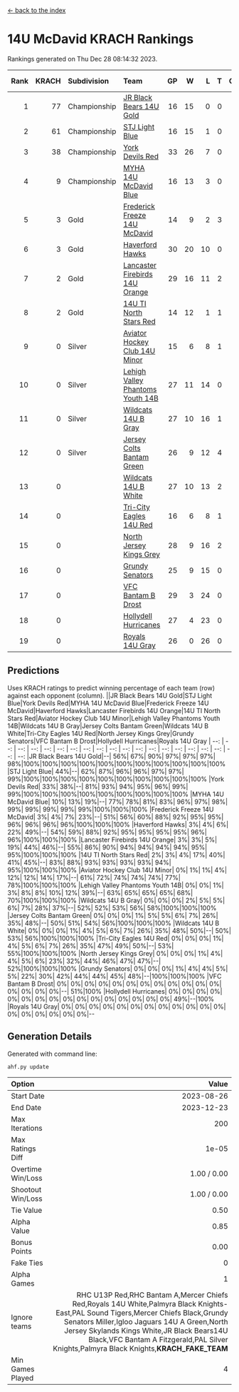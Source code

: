 [<- back to the index](readme.md)
# 14U McDavid KRACH Rankings
Rankings generated on Thu Dec 28 08:14:32 2023.

Rank|KRACH|Subdivision|Team|GP|W|L|T|OTW|OTL|SoS|Exp Wins|Win Diff
---:|---:|:---|:---|---:|---:|---:|---:|---:|---:|---:|---:|---:
1|77|Championship|[JR Black Bears 14U Gold](https://gamesheetstats.com/seasons/3659/teams/140633/schedule)|16|15|0|0|1|0|0|16.8|-0.1
2|61|Championship|[STJ Light Blue](https://gamesheetstats.com/seasons/3659/teams/140639/schedule)|16|15|1|0|0|0|5|15.8|-0.0
3|38|Championship|[York Devils Red](https://gamesheetstats.com/seasons/3659/teams/140644/schedule)|33|26|7|0|0|0|400|26.8|-0.0
4|9|Championship|[MYHA 14U McDavid Blue](https://gamesheetstats.com/seasons/3659/teams/140636/schedule)|16|13|3|0|0|0|5|13.9|0.0
5|3|Gold|[Frederick Freeze 14U McDavid](https://gamesheetstats.com/seasons/3659/teams/140628/schedule)|14|9|2|3|0|0|6|11.4|0.0
6|3|Gold|[Haverford Hawks](https://gamesheetstats.com/seasons/3659/teams/140630/schedule)|30|20|10|0|0|0|11|20.9|0.0
7|2|Gold|[Lancaster Firebirds 14U Orange](https://gamesheetstats.com/seasons/3659/teams/140634/schedule)|29|16|11|2|0|0|13|17.9|0.0
8|2|Gold|[14U TI North Stars Red](https://gamesheetstats.com/seasons/3659/teams/140626/schedule)|14|12|1|1|0|0|0|13.4|0.0
9|0|Silver|[Aviator Hockey Club 14U Minor](https://gamesheetstats.com/seasons/3659/teams/140627/schedule)|15|6|8|1|0|0|21|7.4|0.0
10|0|Silver|[Lehigh Valley Phantoms Youth 14B](https://gamesheetstats.com/seasons/3659/teams/140635/schedule)|27|11|14|0|1|1|7|12.9|0.0
11|0|Silver|[Wildcats 14U B Gray](https://gamesheetstats.com/seasons/3659/teams/140642/schedule)|27|10|16|1|0|0|6|11.4|0.0
12|0|Silver|[Jersey Colts Bantam Green](https://gamesheetstats.com/seasons/3659/teams/140632/schedule)|26|9|12|4|1|0|5|12.9|0.0
13|0||[Wildcats 14U B White](https://gamesheetstats.com/seasons/3659/teams/140643/schedule)|27|10|13|2|1|1|8|12.9|0.0
14|0||[Tri-City Eagles 14U Red](https://gamesheetstats.com/seasons/3659/teams/140640/schedule)|16|6|8|1|1|0|7|8.4|0.0
15|0||[North Jersey Kings Grey](https://gamesheetstats.com/seasons/3659/teams/140637/schedule)|28|9|16|2|1|0|5|11.9|0.0
16|0||[Grundy Senators](https://gamesheetstats.com/seasons/3659/teams/140629/schedule)|25|9|15|0|0|1|16|9.9|0.0
17|0||[VFC Bantam B Drost](https://gamesheetstats.com/seasons/3659/teams/140641/schedule)|29|3|24|0|0|2|16|3.9|0.0
18|0||[Hollydell Hurricanes](https://gamesheetstats.com/seasons/3659/teams/140631/schedule)|27|4|23|0|0|0|2|4.9|0.0
19|0||[Royals 14U Gray](https://gamesheetstats.com/seasons/3659/teams/140638/schedule)|26|0|26|0|0|0|9|0.9|0.0

## Predictions
Uses KRACH ratings to predict winning percentage of each team (row) against each opponent (column).
||JR Black Bears 14U Gold|STJ Light Blue|York Devils Red|MYHA 14U McDavid Blue|Frederick Freeze 14U McDavid|Haverford Hawks|Lancaster Firebirds 14U Orange|14U TI North Stars Red|Aviator Hockey Club 14U Minor|Lehigh Valley Phantoms Youth 14B|Wildcats 14U B Gray|Jersey Colts Bantam Green|Wildcats 14U B White|Tri-City Eagles 14U Red|North Jersey Kings Grey|Grundy Senators|VFC Bantam B Drost|Hollydell Hurricanes|Royals 14U Gray
| --: | --: | --: | --: | --: | --: | --: | --: | --: | --: | --: | --: | --: | --: | --: | --: | --: | --: | --: | --: 
|JR Black Bears 14U Gold|--| 56%| 67%| 90%| 97%| 97%| 97%| 98%|100%|100%|100%|100%|100%|100%|100%|100%|100%|100%|100%
|STJ Light Blue| 44%|--| 62%| 87%| 96%| 96%| 97%| 97%| 99%|100%|100%|100%|100%|100%|100%|100%|100%|100%|100%
|York Devils Red| 33%| 38%|--| 81%| 93%| 94%| 95%| 96%| 99%| 99%|100%|100%|100%|100%|100%|100%|100%|100%|100%
|MYHA 14U McDavid Blue| 10%| 13%| 19%|--| 77%| 78%| 81%| 83%| 96%| 97%| 98%| 99%| 99%| 99%| 99%| 99%|100%|100%|100%
|Frederick Freeze 14U McDavid|  3%|  4%|  7%| 23%|--| 51%| 56%| 60%| 88%| 92%| 95%| 95%| 96%| 96%| 96%| 96%|100%|100%|100%
|Haverford Hawks|  3%|  4%|  6%| 22%| 49%|--| 54%| 59%| 88%| 92%| 95%| 95%| 95%| 95%| 96%| 96%|100%|100%|100%
|Lancaster Firebirds 14U Orange|  3%|  3%|  5%| 19%| 44%| 46%|--| 55%| 86%| 90%| 94%| 94%| 94%| 94%| 95%| 95%|100%|100%|100%
|14U TI North Stars Red|  2%|  3%|  4%| 17%| 40%| 41%| 45%|--| 83%| 88%| 93%| 93%| 93%| 93%| 94%| 95%|100%|100%|100%
|Aviator Hockey Club 14U Minor|  0%|  1%|  1%|  4%| 12%| 12%| 14%| 17%|--| 61%| 72%| 74%| 74%| 74%| 77%| 78%|100%|100%|100%
|Lehigh Valley Phantoms Youth 14B|  0%|  0%|  1%|  3%|  8%|  8%| 10%| 12%| 39%|--| 63%| 65%| 65%| 65%| 68%| 70%|100%|100%|100%
|Wildcats 14U B Gray|  0%|  0%|  0%|  2%|  5%|  5%|  6%|  7%| 28%| 37%|--| 52%| 52%| 53%| 56%| 58%|100%|100%|100%
|Jersey Colts Bantam Green|  0%|  0%|  0%|  1%|  5%|  5%|  6%|  7%| 26%| 35%| 48%|--| 50%| 51%| 54%| 56%|100%|100%|100%
|Wildcats 14U B White|  0%|  0%|  0%|  1%|  4%|  5%|  6%|  7%| 26%| 35%| 48%| 50%|--| 50%| 53%| 56%|100%|100%|100%
|Tri-City Eagles 14U Red|  0%|  0%|  0%|  1%|  4%|  5%|  6%|  7%| 26%| 35%| 47%| 49%| 50%|--| 53%| 55%|100%|100%|100%
|North Jersey Kings Grey|  0%|  0%|  0%|  1%|  4%|  4%|  5%|  6%| 23%| 32%| 44%| 46%| 47%| 47%|--| 52%|100%|100%|100%
|Grundy Senators|  0%|  0%|  0%|  1%|  4%|  4%|  5%|  5%| 22%| 30%| 42%| 44%| 44%| 45%| 48%|--|100%|100%|100%
|VFC Bantam B Drost|  0%|  0%|  0%|  0%|  0%|  0%|  0%|  0%|  0%|  0%|  0%|  0%|  0%|  0%|  0%|  0%|--| 51%|100%
|Hollydell Hurricanes|  0%|  0%|  0%|  0%|  0%|  0%|  0%|  0%|  0%|  0%|  0%|  0%|  0%|  0%|  0%|  0%| 49%|--|100%
|Royals 14U Gray|  0%|  0%|  0%|  0%|  0%|  0%|  0%|  0%|  0%|  0%|  0%|  0%|  0%|  0%|  0%|  0%|  0%|  0%|--

## Generation Details

Generated with command line:
```
ahf.py update
```

| Option | Value |
| :----- | ----: |
| Start Date | 2023-08-26 |
| End Date | 2023-12-23 |
| Max Iterations | 200 |
| Max Ratings Diff | 1e-05 |
| Overtime Win/Loss | 1.00 / 0.00 |
| Shootout Win/Loss | 1.00 / 0.00 |
| Tie Value | 0.50 |
| Alpha Value | 0.85 |
| Bonus Points | 0.00 |
| Fake Ties | 0 |
| Alpha Games | 1 |
| Ignore teams | RHC U13P Red,RHC Bantam A,Mercer Chiefs Red,Royals 14U White,Palmyra Black Knights-East,PAL Sound Tigers,Mercer Chiefs Black,Grundy Senators Miller,Igloo Jaguars 14U A Green,North Jersey Skylands Kings White,JR Black Bears14U Black,VFC Bantam A Fitzgerald,PAL Silver Knights,Palmyra Black Knights,__KRACH_FAKE_TEAM__ |
| Min Games Played | 4 |


